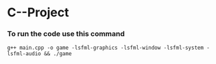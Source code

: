 # C--Project

### To run the code use this command
```
g++ main.cpp -o game -lsfml-graphics -lsfml-window -lsfml-system -lsfml-audio && ./game

```